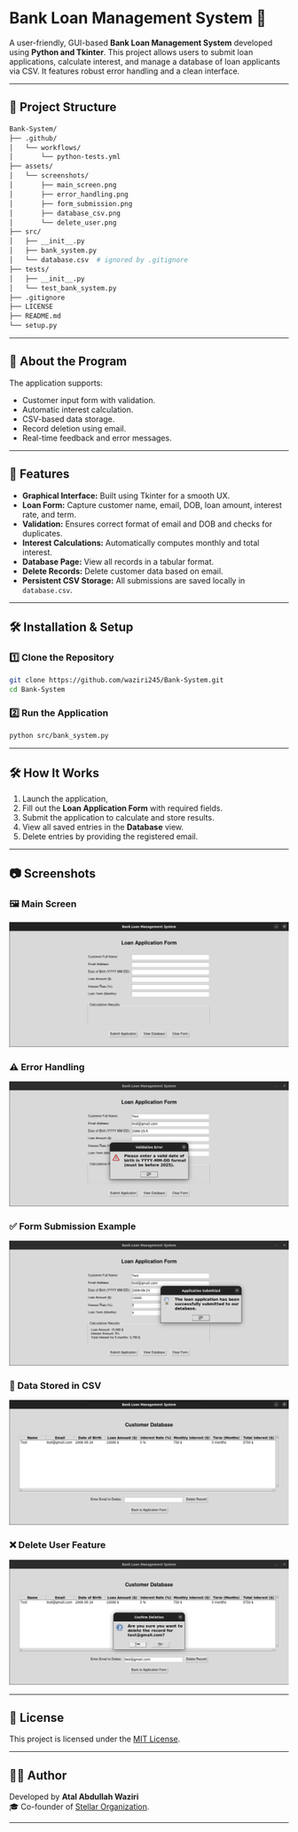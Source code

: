# Bank Loan Management System 🏦

A user-friendly, GUI-based **Bank Loan Management System** developed using **Python and Tkinter**. This project allows users to submit loan applications, calculate interest, and manage a database of loan applicants via CSV. It features robust error handling and a clean interface.

---

## 📁 Project Structure

```bash
Bank-System/
├── .github/
│   └── workflows/
│       └── python-tests.yml
├── assets/
│   └── screenshots/
│       ├── main_screen.png
│       ├── error_handling.png
│       ├── form_submission.png
│       ├── database_csv.png
│       └── delete_user.png
├── src/
│   ├── __init__.py
│   ├── bank_system.py
│   └── database.csv  # ignored by .gitignore
├── tests/
│   ├── __init__.py
│   └── test_bank_system.py
├── .gitignore
├── LICENSE
├── README.md
└── setup.py
```

---

## 🧠 About the Program

The application supports:

- Customer input form with validation.
- Automatic interest calculation.
- CSV-based data storage.
- Record deletion using email.
- Real-time feedback and error messages.

---

## 🚀 Features

- **Graphical Interface:** Built using Tkinter for a smooth UX.
- **Loan Form:** Capture customer name, email, DOB, loan amount, interest rate, and term.
- **Validation:** Ensures correct format of email and DOB and checks for duplicates.
- **Interest Calculations:** Automatically computes monthly and total interest.
- **Database Page:** View all records in a tabular format.
- **Delete Records:** Delete customer data based on email.
- **Persistent CSV Storage:** All submissions are saved locally in `database.csv`.


---

## 🛠 Installation & Setup

### 1️⃣ Clone the Repository

```bash
git clone https://github.com/waziri245/Bank-System.git
cd Bank-System
```

### 2️⃣ Run the Application

```bash
python src/bank_system.py
```

---

## 🛠️ How It Works

1. Launch the application,
2. Fill out the **Loan Application Form** with required fields.
3. Submit the application to calculate and store results.
4. View all saved entries in the **Database** view.
5. Delete entries by providing the registered email.

---

## 📷 Screenshots

### 🖼️ Main Screen
![Main Screen](assets/screenshots/main_screen.png)

### ⚠️ Error Handling
![Error Handling](assets/screenshots/error_handling.png)

### ✅ Form Submission Example
![Form Submission](assets/screenshots/form_submission.png)

### 📄 Data Stored in CSV
![Database CSV](assets/screenshots/database_csv.png)

### ❌ Delete User Feature
![Delete User](assets/screenshots/delete_user.png)

---


## 📄 License

This project is licensed under the [MIT License](LICENSE).

---

## 🧑‍💻 Author

Developed by  **Atal Abdullah Waziri**  
🎓 Co-founder of [Stellar Organization](https://stellarorganization.mystrikingly.com/).

---